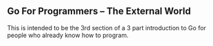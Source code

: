 ## Go For Programmers – The External World

This is intended to be the 3rd section of a 3 part introduction to Go for people who already know how to program.
